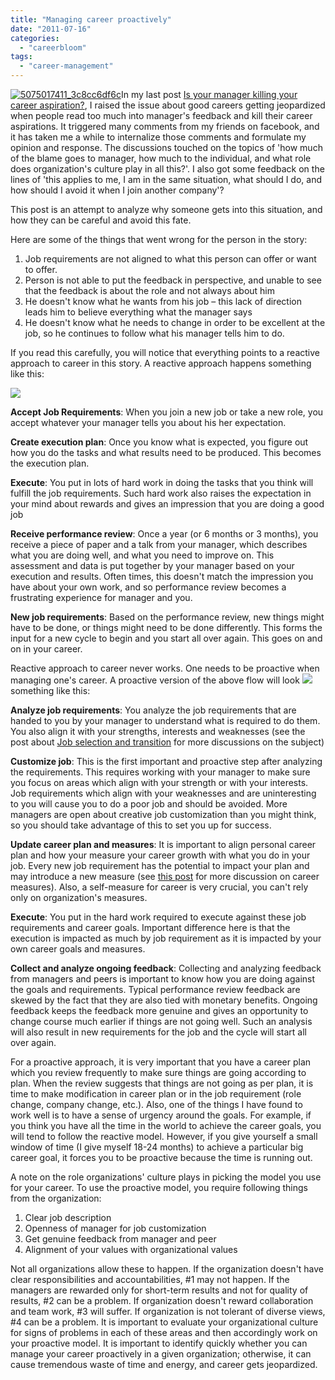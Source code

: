 ```yaml
---
title: "Managing career proactively"
date: "2011-07-16"
categories: 
  - "careerbloom"
tags: 
  - "career-management"
---
```


[![](http://careermanagement.files.wordpress.com/2011/07/5075017411_3c8cc6df6c.jpg?w=300 "5075017411_3c8cc6df6c")](http://www.flickr.com/photos/marydi/5075017411/)In my last post [Is your manager killing your career aspiration?](http://careermanagement.wordpress.com/2011/05/08/is-your-manager-killing-your-career-aspiration/), I raised the issue about good careers getting jeopardized when people read too much into manager's feedback and kill their career aspirations. It triggered many comments from my friends on facebook, and it has taken me a while to internalize those comments and formulate my opinion and response. The discussions touched on the topics of 'how much of the blame goes to manager, how much to the individual, and what role does organization's culture play in all this?'. I also got some feedback on the lines of 'this applies to me, I am in the same situation, what should I do, and how should I avoid it when I join another company'?

This post is an attempt to analyze why someone gets into this situation, and how they can be careful and avoid this fate.

Here are some of the things that went wrong for the person in the story:

1. Job requirements are not aligned to what this person can offer or want to offer.
2. Person is not able to put the feedback in perspective, and unable to see that the feedback is about the role and not always about him
3. He doesn't know what he wants from his job – this lack of direction leads him to believe everything what the manager says
4. He doesn't know what he needs to change in order to be excellent at the job, so he continues to follow what his manager tells him to do.

If you read this carefully, you will notice that everything points to a reactive approach to career in this story. A reactive approach happens something like this:

![](images/071611_0418_managingcar1.png)

**Accept Job Requirements**: When you join a new job or take a new role, you accept whatever your manager tells you about his her expectation.

**Create execution plan**: Once you know what is expected, you figure out how you do the tasks and what results need to be produced. This becomes the execution plan.

**Execute**: You put in lots of hard work in doing the tasks that you think will fulfill the job requirements. Such hard work also raises the expectation in your mind about rewards and gives an impression that you are doing a good job

**Receive performance review**: Once a year (or 6 months or 3 months), you receive a piece of paper and a talk from your manager, which describes what you are doing well, and what you need to improve on. This assessment and data is put together by your manager based on your execution and results. Often times, this doesn't match the impression you have about your own work, and so performance review becomes a frustrating experience for manager and you.

**New job requirements**: Based on the performance review, new things might have to be done, or things might need to be done differently. This forms the input for a new cycle to begin and you start all over again. This goes on and on in your career.

Reactive approach to career never works. One needs to be proactive when managing one's career. A proactive version of the above flow will look ![](images/071611_0418_managingcar2.png)something like this:

**Analyze job requirements**: You analyze the job requirements that are handed to you by your manager to understand what is required to do them. You also align it with your strengths, interests and weaknesses (see the post about [Job selection and transition](http://careermanagement.wordpress.com/2011/02/13/conducting-a-job-search-%e2%80%93-selection-and-transition-phases/) for more discussions on the subject)

**Customize job**: This is the first important and proactive step after analyzing the requirements. This requires working with your manager to make sure you focus on areas which align with your strength or with your interests. Job requirements which align with your weaknesses and are uninteresting to you will cause you to do a poor job and should be avoided. More managers are open about creative job customization than you might think, so you should take advantage of this to set you up for success.

**Update career plan and measures**: It is important to align personal career plan and how your measure your career growth with what you do in your job. Every new job requirement has the potential to impact your plan and may introduce a new measure (see [this post](http://careermanagement.wordpress.com/2008/04/22/measuring-career-growth-%e2%80%93-final-career-phases-framework/) for more discussion on career measures). Also, a self-measure for career is very crucial, you can't rely only on organization's measures.

**Execute**: You put in the hard work required to execute against these job requirements and career goals. Important difference here is that the execution is impacted as much by job requirement as it is impacted by your own career goals and measures.

**Collect and analyze ongoing feedback**: Collecting and analyzing feedback from managers and peers is important to know how you are doing against the goals and requirements. Typical performance review feedback are skewed by the fact that they are also tied with monetary benefits. Ongoing feedback keeps the feedback more genuine and gives an opportunity to change course much earlier if things are not going well. Such an analysis will also result in new requirements for the job and the cycle will start all over again.

For a proactive approach, it is very important that you have a career plan which you review frequently to make sure things are going according to plan. When the review suggests that things are not going as per plan, it is time to make modification in career plan or in the job requirement (role change, company change, etc.). Also, one of the things I have found to work well is to have a sense of urgency around the goals. For example, if you think you have all the time in the world to achieve the career goals, you will tend to follow the reactive model. However, if you give yourself a small window of time (I give myself 18-24 months) to achieve a particular big career goal, it forces you to be proactive because the time is running out.

A note on the role organizations' culture plays in picking the model you use for your career. To use the proactive model, you require following things from the organization:

1. Clear job description
2. Openness of manager for job customization
3. Get genuine feedback from manager and peer
4. Alignment of your values with organizational values

Not all organizations allow these to happen. If the organization doesn't have clear responsibilities and accountabilities, #1 may not happen. If the managers are rewarded only for short-term results and not for quality of results, #2 can be a problem. If organization doesn't reward collaboration and team work, #3 will suffer. If organization is not tolerant of diverse views, #4 can be a problem. It is important to evaluate your organizational culture for signs of problems in each of these areas and then accordingly work on your proactive model. It is important to identify quickly whether you can manage your career proactively in a given organization; otherwise, it can cause tremendous waste of time and energy, and career gets jeopardized.
